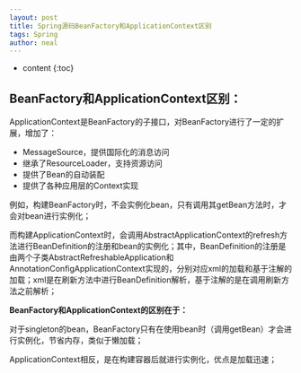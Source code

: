 ```yaml
---
layout: post
title: Spring源码BeanFactory和ApplicationContext区别
tags: Spring
author: neal
---
```

* content
{:toc}
## BeanFactory和ApplicationContext区别：

ApplicationContext是BeanFactory的子接口，对BeanFactory进行了一定的扩展，增加了：

* MessageSource，提供国际化的消息访问
* 继承了ResourceLoader，支持资源访问
* 提供了Bean的自动装配
* 提供了各种应用层的Context实现







例如，构建BeanFactory时，不会实例化bean，只有调用其getBean方法时，才会对bean进行实例化；

而构建ApplicationContext时，会调用AbstractApplicationContext的refresh方法进行BeanDefinition的注册和bean的实例化；其中，BeanDefinition的注册是由两个子类AbstractRefreshableApplication和AnnotationConfigApplicationContext实现的，分别对应xml的加载和基于注解的加载；xml是在刷新方法中进行BeanDefinition解析，基于注解的是在调用刷新方法之前解析；

**BeanFactory和ApplicationContext的区别在于：**

对于singleton的bean，BeanFactory只有在使用bean时（调用getBean）才会进行实例化，节省内存，类似于懒加载；

ApplicationContext相反，是在构建容器后就进行实例化，优点是加载迅速；